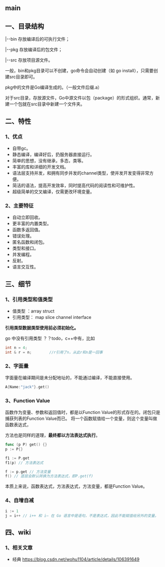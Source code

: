 ## main
## 一、目录结构
|--bin 存放编译后的可执行文件；

|--pkg 存放编译后的包文件；

|--src 存放项目源文件。

一般，bin和pkg目录可以不创建，go命令会自动创建（如 go install），只需要创建src目录即可。

pkg中的文件是Go编译生成的。（一般文件后缀.a）

对于src目录，存放源文件，Go中源文件以包（package）的形式组织。通常，新建一个包就在src目录中新建一个文件夹。

## 二、特性
### 1、优点
* 自带gc。
* 静态编译，编译好后，扔服务器直接运行。
* 简单的思想，没有继承，多态，类等。
* 丰富的库和详细的开发文档。
* 语法层支持并发，和拥有同步并发的channel类型，使并发开发变得非常方便。
* 简洁的语法，提高开发效率，同时提高代码的阅读性和可维护性。
* 超级简单的交叉编译，仅需更改环境变量。

### 2、主要特征
* 自动立即回收。
* 更丰富的内置类型。
* 函数多返回值。
* 错误处理。
* 匿名函数和闭包。
* 类型和接口。
* 并发编程。
* 反射。
* 语言交互性。

## 三、细节
### 1、引用类型和值类型 
* 值类型 ：array  struct
* 引用类型： map slice channel interface

**引用类型数据类型使用前必须初始化。**

go 中没有引用类型 ？？todo，c++中有，比如
```c++
int n = 4;
int & r = n;        //r引用了n，从此r和n是一回事
```

### 2、字面量
字面量在编译期间是未分配地址的，不能通过编译，不能直接使用。
```go
A{Name:"jack"}.get()
```

### 3、Function Value
函数作为变量、参数和返回值时，都是以Function Value的形式存在的。闭包只是捕获列表的Function Value而已。
将一个函数赋值给一个变量，则这个变量叫做函数表达式，

方法也是同样的道理，**最终都以方法表达式执行**。
```go
func (p P) get() {}
p := P{}

f1 := P.get
f1(p) // 方法表达式

f := p.get // 方法变量
f() // 底层会默认转换为方法表达式，即P.get(f)
```
本质上来说，函数表达式，方法表达式，方法变量，都是Function Value。

### 4、自增自减
```go
i := 1
j = i++ // i++ 和 i– 在 Go 语言中是语句，不是表达式，因此不能赋值给另外的变量。
```
## 四、wiki
 
### 1、相关文章
* 经典 https://blog.csdn.net/wohu1104/article/details/106391649